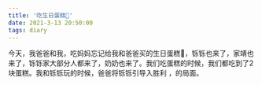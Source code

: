 ```yaml
---
title: '吃生日蛋糕🎂'
date: 2021-3-13 20:50:00
tags: diary
---
```

今天，我爸爸和我，吃妈妈忘记给我和爸爸买的生日蛋糕🎂，铄铄也来了，家靖也来了，铄铄家大部分人都来了，奶奶也来了。我们吃蛋糕的时候，我们都吃到了2块蛋糕。我和铄铄玩的时候，爸爸将铄铄引导入胜利
，的局面。

